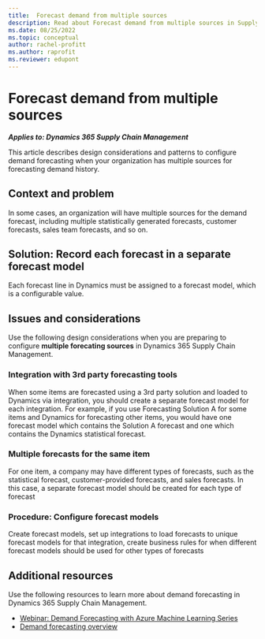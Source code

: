 ```yaml
---
title:  Forecast demand from multiple sources
description: Read about Forecast demand from multiple sources in Supply Chain
ms.date: 08/25/2022
ms.topic: conceptual
author: rachel-profitt
ms.author: raprofit
ms.reviewer: edupont
---
```


# Forecast demand from multiple sources

***Applies to: Dynamics 365 Supply Chain Management***

This article describes design considerations and patterns to configure demand forecasting when your organization has multiple sources for forecasting demand history.

## Context and problem

In some cases, an organization will have multiple sources for the demand forecast, including multiple statistically generated forecasts, customer forecasts, sales team forecasts, and so on.  

## Solution: Record each forecast in a separate forecast model

Each forecast line in Dynamics must be assigned to a forecast model, which is a configurable value.  

## Issues and considerations

Use the following design considerations when you are preparing to configure **multiple forecating sources** in Dynamics 365 Supply Chain Management.

### Integration with 3rd party forecasting tools

When some items are forecasted using a 3rd party solution and loaded to Dynamics via integration, you should create a separate forecast model for each integration. For example, if you use Forecasting Solution A for some items and Dynamics for forecasting other items, you would have one forecast model which contains the Solution A forecast and one which contains the Dynamics statistical forecast.

### Multiple forecasts for the same item

For one item, a company may have different types of forecasts, such as the statistical forecast, customer-provided forecasts, and sales forecasts. In this case, a separate forecast model should be created for each type of forecast

### Procedure: Configure forecast models

Create forecast models, set up integrations to load forecasts to unique forecast models for that integration, create business rules for when different forecast models should be used for other types of forecasts

## Additional resources

Use the following resources to learn more about demand forecasting in Dynamics 365 Supply Chain Management.

- [Webinar: Demand Forecasting with Azure Machine Learning Series](https://community.dynamics.com/blogs/post/?postid=be5e2cbb-373f-4167-9e57-8ccb97f97b84)  
- [Demand forecasting overview](/dynamics365/supply-chain/master-planning/introduction-demand-forecasting)  

<!--## Tags
*Stakeholders*: Cost accountant; Manufacturing SME  

*Products*: Dynamics 365 Supply Chain Management  

*Configuration stage*: Iterative  
